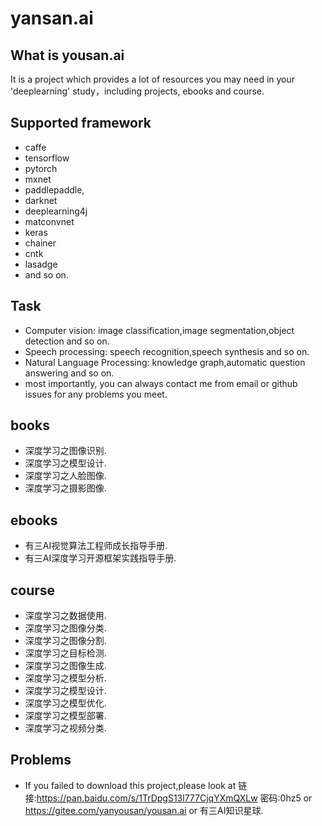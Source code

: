 yansan.ai
==================================================

What is yousan.ai
--------------------------------------
It is a project which provides a lot of resources you may need in your 'deeplearning' study，including projects, ebooks and course.

Supported framework
--------------------------------------

- caffe
- tensorflow
- pytorch
- mxnet
- paddlepaddle,
- darknet
- deeplearning4j
- matconvnet
- keras
- chainer 
- cntk
- lasadge
- and so on.

Task
--------------------------------------

- Computer vision: image classification,image segmentation,object detection and so on.
- Speech processing: speech recognition,speech synthesis and so on.
- Natural Language Processing: knowledge graph,automatic question answering and so on.
- most importantly, you can always contact me from email or github issues for any problems you meet.

books
--------------------------------------
- 深度学习之图像识别.
- 深度学习之模型设计.
- 深度学习之人脸图像.
- 深度学习之摄影图像.

ebooks
--------------------------------------
- 有三AI视觉算法工程师成长指导手册.
- 有三AI深度学习开源框架实践指导手册.

course
--------------------------------------
- 深度学习之数据使用.
- 深度学习之图像分类.
- 深度学习之图像分割.
- 深度学习之目标检测.
- 深度学习之图像生成.
- 深度学习之模型分析.
- 深度学习之模型设计.
- 深度学习之模型优化.
- 深度学习之模型部署.
- 深度学习之视频分类.

Problems
--------------------------------------
- If you failed to download this project,please look at 链接:https://pan.baidu.com/s/1TrDpgS13l777CjqYXmQXLw  密码:0hz5 or https://gitee.com/yanyousan/yousan.ai or 有三AI知识星球.
